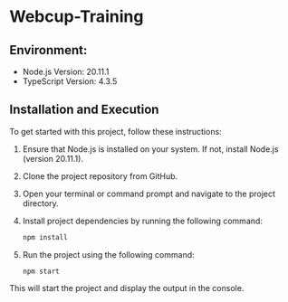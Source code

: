 # Webcup-Training

## Environment:

- Node.js Version: 20.11.1
- TypeScript Version: 4.3.5

## Installation and Execution

To get started with this project, follow these instructions:

1. Ensure that Node.js is installed on your system. If not, install Node.js (version 20.11.1).

2. Clone the project repository from GitHub.

3. Open your terminal or command prompt and navigate to the project directory.

4. Install project dependencies by running the following command:

   ```bash
   npm install
   ```
5. Run the project using the following command:

   ```
   npm start
   ```
   
This will start the project and display the output in the console.


